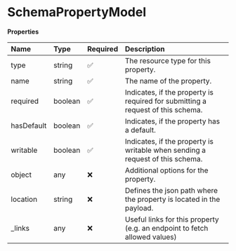 # SchemaPropertyModel

**Properties**

| Name       | Type    | Required | Description                                                                     |
| :--------- | :------ | :------- | :------------------------------------------------------------------------------ |
| type       | string  | ✅       | The resource type for this property.                                            |
| name       | string  | ✅       | The name of the property.                                                       |
| required   | boolean | ✅       | Indicates, if the property is required for submitting a request of this schema. |
| hasDefault | boolean | ✅       | Indicates, if the property has a default.                                       |
| writable   | boolean | ✅       | Indicates, if the property is writable when sending a request of this schema.   |
| object     | any     | ❌       | Additional options for the property.                                            |
| location   | string  | ❌       | Defines the json path where the property is located in the payload.             |
| \_links    | any     | ❌       | Useful links for this property (e.g. an endpoint to fetch allowed values)       |

<!-- This file was generated by liblab | https://liblab.com/ -->
